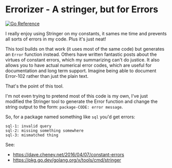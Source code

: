 # Errorizer - A stringer, but for Errors

[![Go Reference](https://pkg.go.dev/badge/github.com/ryanfaerman/errorizer.svg)](https://pkg.go.dev/github.com/ryanfaerman/errorizer)

I really enjoy using Stringer on my constants, it sames me time and prevents
all sorts of errors in my code. Plus it's just neat!

This tool builds on that work (it uses most of the same code) but generates an
`Error` function instead. Others have written fantastic posts about the virtues
of constant errors, which my summarizing can't do justice. It also allows you
to have actual numerical error codes, which are useful for documentation and
long term support. Imagine being able to document Error-102 rather than just
the plain text.

That's the point of this tool.

I'm not even trying to pretend most of this code is my own, I've just modified
the Stringer tool to generate the Error function and change the string output
to the form: `package-CODE: error message`.

So, for a package named something like `sql` you'd get errors:

```
sql-1: invalid query
sql-2: missing something somewhere
sql-3: mismatched thing
```

See:

- https://dave.cheney.net/2016/04/07/constant-errors
- https://pkg.go.dev/golang.org/x/tools/cmd/stringer
